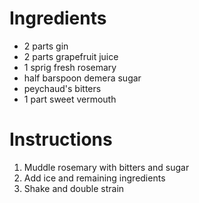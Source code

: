 # Ingredients
- 2 parts gin
- 2 parts grapefruit juice
- 1 sprig fresh rosemary
- half barspoon demera sugar
- peychaud's bitters
- 1 part sweet vermouth

# Instructions

1. Muddle rosemary with bitters and sugar
2. Add ice and remaining ingredients
3. Shake and double strain